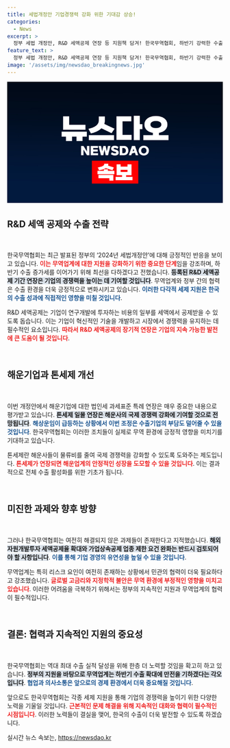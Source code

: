 ```yaml
---
title: 세법개정안 기업경쟁력 강화 위한 기대감 상승!
categories:
  - News
excerpt: >
  정부 세법 개정안, R&D 세액공제 연장 등 지원책 담겨! 한국무역협회, 하반기 강력한 수출 성장 기대감 표명. 글로벌 리스크 속 민관 합심 필요성도 강조! 클릭 유도하는 뉴스, 확인하세요!
feature_text: >
  정부 세법 개정안, R&D 세액공제 연장 등 지원책 담겨! 한국무역협회, 하반기 강력한 수출 성장 기대감 표명. 글로벌 리스크 속 민관 합심 필요성도 강조! 클릭 유도하는 뉴스, 확인하세요!
image: '/assets/img/newsdao_breakingnews.jpg'
---
```


<p><img src="/assets/img/newsdao_breakingnews.jpg" alt="flaretime 속보" /></p>

<h2 data-ke-size="size26">R&D 세액 공제와 수출 전략</h2>

<p data-ke-size="size16">&nbsp;</p>

<p>한국무역협회는 최근 발표된 정부의 ‘2024년 세법개정안’에 대해 긍정적인 반응을 보이고 있습니다. <b><span style="color: #ee2323;">이는 무역업계에 대한 지원을 강화하기 위한 중요한 단계</span></b>임을 강조하며, 하반기 수출 증가세를 이어가기 위해 최선을 다하겠다고 전했습니다. <b><span style="background-color: #21538527;">등록된 R&amp;D 세액공제 기간 연장은 기업의 경쟁력을 높이는 데 기여할 것입니다</span></b>. 무역업계와 정부 간의 협력은 수출 환경을 더욱 긍정적으로 변화시키고 있습니다. <b><span style="color: #1a5490;">이러한 다각적 세제 지원은 한국의 수출 성과에 직접적인 영향을 미칠 것입니다</span></b>.</p>

<p>R&amp;D 세액공제는 기업이 연구개발에 투자하는 비용의 일부를 세액에서 공제받을 수 있도록 돕습니다. 이는 기업이 혁신적인 기술을 개발하고 시장에서 경쟁력을 유지하는 데 필수적인 요소입니다. <b><span style="color: #ee2323;">따라서 R&amp;D 세액공제의 장기적 연장은 기업의 지속 가능한 발전에 큰 도움이 될 것입니다</span></b>.</p>

<p data-ke-size="size16">&nbsp;</p>

<h2 data-ke-size="size26">해운기업과 톤세제 개선</h2>

<p data-ke-size="size16">&nbsp;</p>

<p>이번 개정안에서 해운기업에 대한 법인세 과세표준 특례 연장은 매우 중요한 내용으로 평가받고 있습니다. <b><span style="background-color: #21538527;">톤세제 일몰 연장은 해운사의 국제 경쟁력 강화에 기여할 것으로 전망됩니다</span></b>. <b><span style="color: #1a5490;">해상운임이 급등하는 상황에서 이번 조정은 수출기업의 부담도 덜어줄 수 있을 것입니다</span></b>. 한국무역협회는 이러한 조치들이 실제로 무역 환경에 긍정적 영향을 미치기를 기대하고 있습니다.</p>

<p>톤세제란 해운사들이 물류비를 줄여 국제 경쟁력을 강화할 수 있도록 도와주는 제도입니다. <b><span style="color: #ee2323;">톤세제가 연장되면 해운업계의 안정적인 성장을 도모할 수 있을 것입니다</span></b>. 이는 결과적으로 전체 수출 활성화를 위한 기초가 됩니다.</p>

<p data-ke-size="size16">&nbsp;</p>

<h2 data-ke-size="size26">미진한 과제와 향후 방향</h2>

<p data-ke-size="size16">&nbsp;</p>

<p>그러나 한국무역협회는 여전히 해결되지 않은 과제들이 존재한다고 지적했습니다. <b><span style="background-color: #21538527;">해외자원개발투자 세액공제율 확대와 가업상속공제 업종 제한 요건 완화는 반드시 검토되어야 할 사항입니다</span></b>. <b><span style="color: #1a5490;">이를 통해 기업 경영의 유연성을 높일 수 있을 것입니다</span></b>.</p>

<p>무역업계는 특히 리스크 요인이 여전히 존재하는 상황에서 민관의 협력이 더욱 필요하다고 강조했습니다. <b><span style="color: #ee2323;">글로벌 고금리와 지정학적 불안은 무역 환경에 부정적인 영향을 미치고 있습니다</span></b>. 이러한 어려움을 극복하기 위해서는 정부의 지속적인 지원과 무역업계의 협력이 필수적입니다.</p>

<p data-ke-size="size16">&nbsp;</p>

<h2 data-ke-size="size26">결론: 협력과 지속적인 지원의 중요성</h2>

<p data-ke-size="size16">&nbsp;</p>

<p>한국무역협회는 역대 최대 수출 실적 달성을 위해 한층 더 노력할 것임을 확고히 하고 있습니다. <b><span style="background-color: #21538527;">정부의 지원을 바탕으로 무역업계는 하반기 수출 확대에 만전을 기하겠다는 각오입니다</span></b>. <b><span style="color: #1a5490;">협업과 의사소통은 앞으로의 경제 환경에서 더욱 중요해질 것입니다</span></b>.</p>

<p>앞으로도 한국무역협회는 각종 세제 지원을 통해 기업의 경쟁력을 높이기 위한 다양한 노력을 기울일 것입니다. <b><span style="color: #ee2323;">근본적인 문제 해결을 위해 지속적인 대화와 협력이 필수적인 시점입니다</span></b>. 이러한 노력들이 결실을 맺어, 한국의 수출이 더욱 발전할 수 있도록 하겠습니다.</p>
실시간 뉴스 속보는, <a href="https://newsdao.kr" rel="dofollow">https://newsdao.kr</a>


